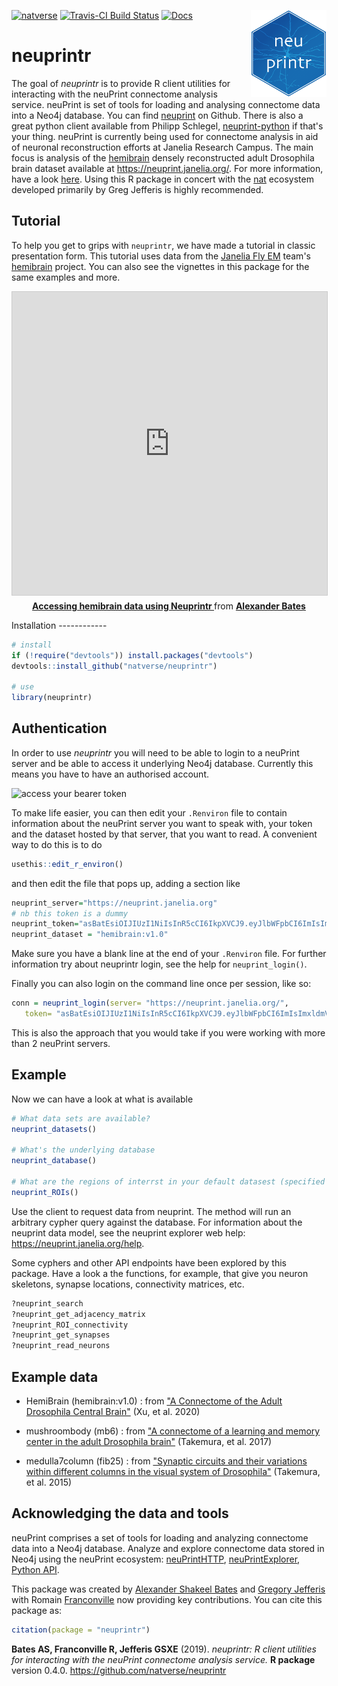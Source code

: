 <!-- README.md is generated from README.Rmd. Please edit that file -->
[![natverse](https://img.shields.io/badge/natverse-Part%20of%20the%20natverse-a241b6)](https://natverse.github.io) [![Travis-CI Build Status](https://api.travis-ci.org/natverse/neuprintr.svg?branch=master)](https://travis-ci.org/natverse/neuprintr) [![Docs](https://img.shields.io/badge/docs-100%25-brightgreen.svg)](http://natverse.github.io/neuprintr/reference/) <img src="man/figures/logo.svg" align="right" height="139" />

neuprintr
=========

The goal of *neuprintr* is to provide R client utilities for interacting with the neuPrint connectome analysis service. neuPrint is set of tools for loading and analysing connectome data into a Neo4j database. You can find [neuprint](https://github.com/connectome-neuprint/neuPrint) on Github. There is also a great python client available from Philipp Schlegel, [neuprint-python](https://github.com/schlegelp/neuprint-python) if that's your thing. neuPrint is currently being used for connectome analysis in aid of neuronal reconstruction efforts at Janelia Research Campus. The main focus is analysis of the [hemibrain](https://www.janelia.org/project-team/flyem/hemibrain) densely reconstructed adult Drosophila brain dataset available at <https://neuprint.janelia.org/>. For more information, have a look [here](https://neuprint.janelia.org/help). Using this R package in concert with the [nat](https://github.com/jefferis/nat) ecosystem developed primarily by Greg Jefferis is highly recommended.

Tutorial
--------

To help you get to grips with `neuprintr`, we have made a tutorial in classic presentation form. This tutorial uses data from the [Janelia Fly EM](https://www.janelia.org/project-team/flyem) team's [hemibrain](https://www.biorxiv.org/content/10.1101/2020.01.21.911859v1) project. You can also see the vignettes in this package for the same examples and more.

<p align="center">
<iframe src="https://www.slideshare.net/slideshow/embed_code/key/GScw5pO0zojSPg" width="595" height="485" frameborder="0" marginwidth="0" marginheight="0" scrolling="no" style="border:1px solid #CCC; border-width:1px; margin-bottom:5px; max-width: 100%;" allowfullscreen>
</iframe>
<strong> <a href="https://www.slideshare.net/AlexBates4/accessing-hemibrain-data-using-neuprintr" title="Accessing hemibrain data using Neuprintr " target="_blank">Accessing hemibrain data using Neuprintr </a> </strong> from <strong><a href="https://www.slideshare.net/AlexBates4" target="_blank">Alexander Bates</a></strong>

</p>
Installation
------------

``` r
# install
if (!require("devtools")) install.packages("devtools")
devtools::install_github("natverse/neuprintr")

# use 
library(neuprintr)
```

Authentication
--------------

In order to use *neuprintr* you will need to be able to login to a neuPrint server and be able to access it underlying Neo4j database. Currently this means you have to have an authorised account.

![access your bearer token](https://raw.githubusercontent.com/natverse/neuprintr/master/inst/images/bearertoken.png)

To make life easier, you can then edit your `.Renviron` file to contain information about the neuPrint server you want to speak with, your token and the dataset hosted by that server, that you want to read. A convenient way to do this is to do

``` r
usethis::edit_r_environ()
```

and then edit the file that pops up, adding a section like

``` r
neuprint_server="https://neuprint.janelia.org"
# nb this token is a dummy
neuprint_token="asBatEsiOIJIUzI1NiIsInR5cCI6IkpXVCJ9.eyJlbWFpbCI6ImIsImxldmVsIjoicmVhZHdyaXRlIiwiaW1hZ2UtdXJsIjoiaHR0cHM7Ly9saDQuZ29vZ2xldXNlcmNvbnRlbnQuY29tLy1QeFVrTFZtbHdmcy9BQUFBQUFBQUFBDD9BQUFBQUFBQUFBQS9BQ0hpM3JleFZMeEI4Nl9FT1asb0dyMnV0QjJBcFJSZlI6MTczMjc1MjU2HH0.jhh1nMDBPl5A1HYKcszXM518NZeAhZG9jKy3hzVOWEU"
neuprint_dataset = "hemibrain:v1.0"
```

Make sure you have a blank line at the end of your `.Renviron` file. For further information try about neuprintr login, see the help for `neuprint_login()`.

Finally you can also login on the command line once per session, like so:

``` r
conn = neuprint_login(server= "https://neuprint.janelia.org/",
   token= "asBatEsiOIJIUzI1NiIsInR5cCI6IkpXVCJ9.eyJlbWFpbCI6ImIsImxldmVsIjoicmVhZHdyaXRlIiwiaW1hZ2UtdXJsIjoiaHR0cHM7Ly9saDQuZ29vZ2xldXNlcmNvbnRlbnQuY29tLy1QeFVrTFZtbHdmcy9BQUFBQUFBQUFBDD9BQUFBQUFBQUFBQS9BQ0hpM3JleFZMeEI4Nl9FT1asb0dyMnV0QjJBcFJSZlI6MTczMjc1MjU2HH0.jhh1nMDBPl5A1HYKcszXM518NZeAhZG9jKy3hzVOWEU")
```

This is also the approach that you would take if you were working with more than 2 neuPrint servers.

Example
-------

Now we can have a look at what is available

``` r
# What data sets are available?
neuprint_datasets()

# What's the underlying database
neuprint_database()

# What are the regions of interrst in your default datasest (specified in R.environ, see ?neuprint_login)
neuprint_ROIs()
```

Use the client to request data from neuprint. The method will run an arbitrary cypher query against the database. For information about the neuprint data model, see the neuprint explorer web help: <https://neuprint.janelia.org/help>.

Some cyphers and other API endpoints have been explored by this package. Have a look a the functions, for example, that give you neuron skeletons, synapse locations, connectivity matrices, etc.

``` r
?neuprint_search
?neuprint_get_adjacency_matrix
?neuprint_ROI_connectivity
?neuprint_get_synapses
?neuprint_read_neurons
```

Example data
------------

-   HemiBrain (hemibrain:v1.0) : from ["A Connectome of the Adult Drosophila Central Brain"](https://www.biorxiv.org/content/10.1101/2020.01.21.911859v1) (Xu, et al. 2020)

-   mushroombody (mb6) : from ["A connectome of a learning and memory center in the adult Drosophila brain"](https://elifesciences.org/articles/26975) (Takemura, et al. 2017)

-   medulla7column (fib25) : from ["Synaptic circuits and their variations within different columns in the visual system of Drosophila"](https://www.pnas.org/content/112/44/13711) (Takemura, et al. 2015)

Acknowledging the data and tools
--------------------------------

neuPrint comprises a set of tools for loading and analyzing connectome data into a Neo4j database. Analyze and explore connectome data stored in Neo4j using the neuPrint ecosystem: [neuPrintHTTP](https://github.com/connectome-neuprint/neuPrintHTTP), [neuPrintExplorer](https://github.com/connectome-neuprint/neuPrintExplorer), [Python API](https://github.com/connectome-neuprint/neuprint-python).

This package was created by [Alexander Shakeel Bates](https://scholar.google.com/citations?user=BOVTiXIAAAAJ&hl=en) and [Gregory Jefferis](https://en.wikipedia.org/wiki/Gregory_Jefferis) with Romain [Franconville](https://scholar.google.com/citations?user=I7yBLlsAAAAJ&hl=en) now providing key contributions. You can cite this package as:

``` r
citation(package = "neuprintr")
```

**Bates AS, Franconville R, Jefferis GSXE** (2019). *neuprintr: R client utilities for interacting with the neuPrint connectome analysis service.* **R package** version 0.4.0. <https://github.com/natverse/neuprintr>
